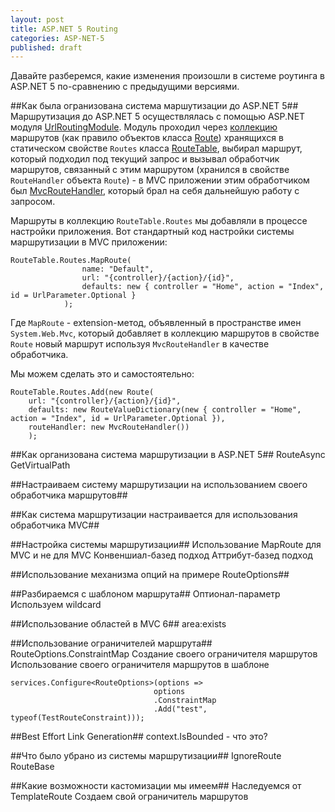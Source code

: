 ```yaml
---
layout: post
title: ASP.NET 5 Routing
categories: ASP-NET-5
published: draft
---
```


Давайте разберемся, какие изменения произошли в системе роутинга в ASP.NET 5 по-сравнению с предыдущими версиями.

##Как была огранизована система маршутизации до ASP.NET 5##
Маршрутизация до ASP.NET 5 осуществлялась с помощью ASP.NET модуля [UrlRoutingModule](https://msdn.microsoft.com/en-us/library/system.web.routing.urlroutingmodule(v=vs.100).aspx). Модуль проходил через [коллекцию](https://msdn.microsoft.com/en-us/library/system.web.routing.routecollection(v=vs.100).aspx) маршрутов (как правило объектов класса [Route](https://msdn.microsoft.com/en-us/library/system.web.routing.route(v=vs.110).aspx)) хранящихся в статическом свойстве `Routes` класса [RouteTable](https://msdn.microsoft.com/en-us/library/system.web.routing.routetable(v=vs.110).aspx), выбирал маршрут, который подходил под текущий запрос и вызывал обработчик маршрутов, связанный с этим маршрутом (хранился в свойстве `RouteHandler` объекта `Route`) - в MVC приложении этим обработчиком был [MvcRouteHandler](https://msdn.microsoft.com/en-us/library/system.web.mvc.mvcroutehandler(v=vs.118).aspx), который брал на себя дальнейшую работу с запросом.

Маршруты в коллекцию `RouteTable.Routes` мы добавляли в процессе настройки приложения. Вот стандартный код настройки системы маршрутизации в MVC приложении:

	RouteTable.Routes.MapRoute(
	                name: "Default",
	                url: "{controller}/{action}/{id}",
	                defaults: new { controller = "Home", action = "Index", id = UrlParameter.Optional }
	            );

Где `MapRoute` - extension-метод, объявленный в пространстве имен `System.Web.Mvc`, который добавляет в коллекцию маршрутов в свойстве `Route` новый маршрут используя `MvcRouteHandler` в качестве обработчика.

Мы можем сделать это и самостоятельно:

    RouteTable.Routes.Add(new Route(
        url: "{controller}/{action}/{id}",
        defaults: new RouteValueDictionary(new { controller = "Home", action = "Index", id = UrlParameter.Optional }),
        routeHandler: new MvcRouteHandler())
        );

##Как организована система маршрутизации в ASP.NET 5##
RouteAsync
GetVirtualPath

##Настраиваем систему маршрутизации на использованием своего обработчика маршрутов##


##Как система маршрутизации настраивается для использования обработчика MVC##


##Настройка системы маршрутизации##
Использование MapRoute для MVC и не для MVC
Конвеншиал-базед подход
Аттрибут-базед подход

##Использование механизма опций на примере RouteOptions##

##Разбираемся с шаблоном маршрута##
Оптионал-параметр
Используем wildcard

##Использование областей в MVC 6##
area:exists

##Использование ограничителей маршрута##
RouteOptions.ConstraintMap
Создание своего ограничителя маршрутов
Использование своего ограничителя маршрутов в шаблоне

	services.Configure<RouteOptions>(options =>
	                                options
	                                .ConstraintMap
	                                .Add("test", typeof(TestRouteConstraint)));

##Best Effort Link Generation##
context.IsBounded - что это?

##Что было убрано из системы маршрутизации##
IgnoreRoute
RouteBase

##Какие возможности кастомизации мы имеем##
Наследуемся от TemplateRoute
Создаем свой ограничитель маршрутов